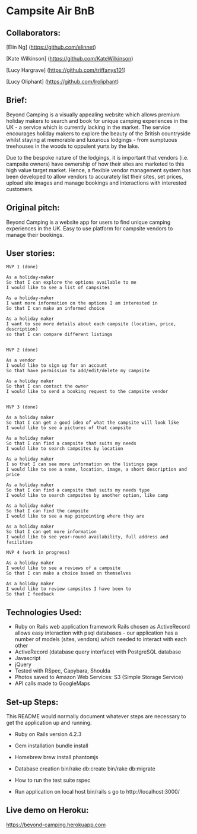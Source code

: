 Campsite Air BnB
===================

Collaborators:
-----
[Elin Ng] (https://github.com/elinnet)

[Kate Wilkinson] (https://github.com/KateWilkinson)

[Lucy Hargrave] (https://github.com/triffanys101)

[Lucy Oliphant] (https://github.com/lroliphant)


Brief:
-----

Beyond Camping is a visually appealing website which allows premium holiday makers to search and book for unique camping experiences in the UK - a service which is currently lacking in the market. The service encourages holiday makers to explore the beauty of the British countryside whilst staying at memorable and luxurious lodgings - from sumptuous treehouses in the woods to oppulent yurts by the lake.

Due to the bespoke nature of the lodgings, it is important that vendors (i.e. campsite owners) have ownership of how their sites are marketed to this high value target market.  Hence, a flexible vendor management system has been developed to allow vendors to accurately list their sites, set prices, upload site images and manage bookings and interactions with interested customers.

Original pitch:
-----

Beyond Camping is a website app for users to find unique camping experiences in the UK.
Easy to use platform for campsite vendors to manage their bookings.

User stories:
-------

```
MVP 1 (done)

As a holiday-maker
So that I can explore the options available to me
I would like to see a list of campsites

As a holiday-maker
I want more information on the options I am interested in
So that I can make an informed choice

As a holiday maker
I want to see more details about each campsite (location, price, description)
so that I can compare different listings


MVP 2 (done)

As a vendor
I would like to sign up for an account
So that have permission to add/edit/delete my campsite

As a holiday maker
So that I can contact the owner
I would like to send a booking request to the campsite vendor


MVP 3 (done)

As a holiday maker
So that I can get a good idea of what the campsite will look like
I would like to see a pictures of that campsite

As a holiday maker
So that I can find a campsite that suits my needs
I would like to search campsites by location

As a holiday maker
I so that I can see more information on the listings page
I would like to see a name, location, image, a short description and price

As a holiday maker
So that I can find a campsite that suits my needs type
I would like to search campsites by another option, like camp

As a holiday maker
So that I can find the campsite
I would like to see a map pinpointing where they are

As a holiday maker
So that I can get more information
I would like to see year-round availability, full address and facilities

MVP 4 (work in progress)

As a holiday maker
I would like to see a reviews of a campsite
So that I can make a choice based on themselves

As a holiday maker
I would like to review campsites I have been to
So that I feedback

```

Technologies Used:
-------

* Ruby on Rails web application framework
    Rails chosen as ActiveRecord allows easy interaction with psql databases - our application has a number of models (sites,      vendors) which needed to interact with each other 
* ActiveRecord (database query interface) with PostgreSQL database
* Javascript
* jQuery
* Tested with RSpec, Capybara, Shoulda
* Photos saved to Amazon Web Services: S3 (Simple Storage Service)
* API calls made to GoogleMaps


Set-up Steps:
-----

This README would normally document whatever steps are necessary to get the
application up and running.

* Ruby on Rails version 4.2.3

* Gem installation
    bundle install

* Homebrew 
    brew install phantomjs

* Database creation
    bin/rake db:create
    bin/rake db:migrate

* How to run the test suite
    rspec

* Run application on local host
    bin/rails s
    go to http://localhost:3000/

Live demo on Heroku:
-------

https://beyond-camping.herokuapp.com
